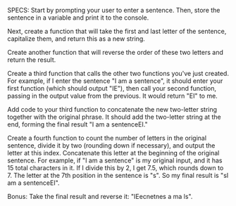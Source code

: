 SPECS:
Start by prompting your user to enter a sentence. Then, store the sentence in a variable and print it to the console.

Next, create a function that will take the first and last letter of the sentence, capitalize them, and return this as a new string.

Create another function that will reverse the order of these two letters and return the result.

Create a third function that calls the other two functions you've just created. For example, if I enter the sentence "I am a sentence", it should enter your first function (which should output "IE"), then call your second function, passing in the output value from the previous. It would return "EI" to me.

Add code to your third function to concatenate the new two-letter string together with the original phrase. It should add the two-letter string at the end, forming the final result "I am a sentenceEI."

Create a fourth function to count the number of letters in the original sentence, divide it by two (rounding down if necessary), and output the letter at this index. Concatenate this letter at the beginning of the original sentence. For example, if "I am a sentence" is my original input, and it has 15 total characters in it. If I divide this by 2, I get 7.5, which rounds down to 7. The letter at the 7th position in the sentence is "s". So my final result is "sI am a sentenceEI".

Bonus: Take the final result and reverse it: "IEecnetnes a ma ls".
